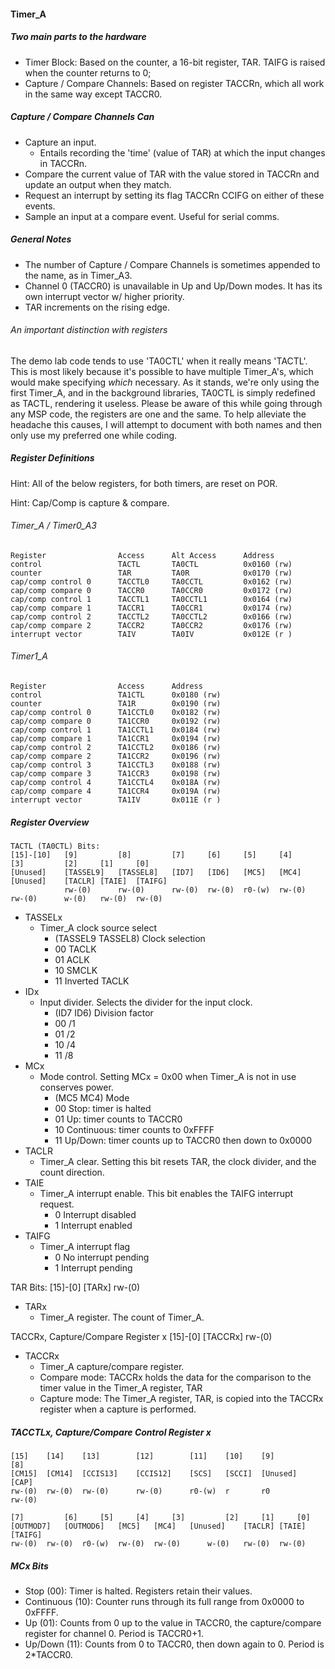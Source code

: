 #### Timer_A

##### Two main parts to the hardware

- Timer Block: Based on the counter, a 16-bit register, TAR. TAIFG is raised when the counter returns to 0;
- Capture / Compare Channels: Based on register TACCRn, which all work in the same way except TACCR0.

##### Capture / Compare Channels Can

- Capture an input.
	- Entails recording the 'time' (value of TAR) at which the input changes in TACCRn.
- Compare the current value of TAR with the value stored in TACCRn and update an output when they match.
- Request an interrupt by setting its flag TACCRn CCIFG on either of these events.
- Sample an input at a compare event. Useful for serial comms.

##### General Notes

- The number of Capture / Compare Channels is sometimes appended to the name, as in Timer_A3.
- Channel 0 (TACCR0) is unavailable in Up and Up/Down modes. It has its own interrupt vector w/ higher priority.
- TAR increments on the rising edge.

###### An important distinction with registers

The demo lab code tends to use 'TA0CTL' when it really means 'TACTL'. 
This is most likely because it's possible to have multiple Timer_A's, 
which would make specifying *which* necessary. As it stands, we're only 
using the first Timer_A, and in the background libraries, TA0CTL is simply 
redefined as TACTL, rendering it useless. Please be aware of this while 
going through any MSP code, the registers are one and the same. To help 
alleviate the headache this causes, I will attempt to document with both names 
and then only use my preferred one while coding.

##### Register Definitions

Hint: All of the below registers, for both timers, are reset on POR.

Hint: Cap/Comp is capture & compare.

###### Timer_A / Timer0_A3

	Register				Access		Alt Access		Address
	control					TACTL		TA0CTL			0x0160 (rw)
	counter					TAR			TA0R			0x0170 (rw)
	cap/comp control 0		TACCTL0		TA0CCTL			0x0162 (rw)
	cap/comp compare 0		TACCR0		TA0CCR0			0x0172 (rw)
	cap/comp control 1		TACCTL1		TA0CCTL1		0x0164 (rw)
	cap/comp compare 1		TACCR1		TA0CCR1			0x0174 (rw)
	cap/comp control 2		TACCTL2		TA0CCTL2		0x0166 (rw)
	cap/comp compare 2		TACCR2		TA0CCR2			0x0176 (rw)
	interrupt vector		TAIV		TA0IV			0x012E (r )

###### Timer1_A

	Register				Access		Address
	control					TA1CTL		0x0180 (rw)
	counter					TA1R		0x0190 (rw)
	cap/comp control 0		TA1CCTL0	0x0182 (rw)
	cap/comp compare 0		TA1CCR0		0x0192 (rw)
	cap/comp control 1		TA1CCTL1	0x0184 (rw)
	cap/comp compare 1		TA1CCR1		0x0194 (rw)
	cap/comp control 2		TA1CCTL2	0x0186 (rw)
	cap/comp compare 2		TA1CCR2		0x0196 (rw)
	cap/comp control 3		TA1CCTL3	0x0188 (rw)
	cap/comp compare 3		TA1CCR3		0x0198 (rw)
	cap/comp control 4		TA1CCTL4	0x018A (rw)
	cap/comp compare 4		TA1CCR4		0x019A (rw)
	interrupt vector		TA1IV		0x011E (r )

##### Register Overview

	TACTL (TA0CTL) Bits:
	[15]-[10]	[9]			[8]			[7]		[6]		[5]		[4]		[3]			[2]		[1]		[0]
	[Unused]	[TASSEL9]	[TASSEL8]	[ID7]	[ID6]	[MC5]	[MC4]	[Unused]	[TACLR]	[TAIE]	[TAIFG]
				rw-(0)		rw-(0)		rw-(0)	rw-(0)	r0-(w)	rw-(0)	rw-(0)		w-(0)	rw-(0)	rw-(0)

- TASSELx
	- Timer_A clock source select
		- (TASSEL9 TASSEL8) Clock selection
		- 00 TACLK
		- 01 ACLK
		- 10 SMCLK
		- 11 Inverted TACLK
- IDx
	- Input divider. Selects the divider for the input clock.
		- (ID7 ID6) Division factor
		- 00 /1
		- 01 /2
		- 10 /4
		- 11 /8
- MCx
	- Mode control. Setting MCx = 0x00 when Timer_A is not in use conserves power.
		- (MC5 MC4) Mode
		- 00 Stop: timer is halted
		- 01 Up: timer counts to TACCR0
		- 10 Continuous: timer counts to 0xFFFF
		- 11 Up/Down: timer counts up to TACCR0 then down to 0x0000
- TACLR
	- Timer_A clear. Setting this bit resets TAR, the clock divider, and the count direction.
- TAIE
	- Timer_A interrupt enable. This bit enables the TAIFG interrupt request.
		- 0 Interrupt disabled
		- 1 Interrupt enabled
- TAIFG
	- Timer_A interrupt flag
		- 0 No interrupt pending
		- 1 Interrupt pending

TAR Bits:
	[15]-[0]
	[TARx]
	rw-(0)

- TARx
	- Timer_A register. The count of Timer_A.

TACCRx, Capture/Compare Register x
	[15]-[0]
	[TACCRx]
	rw-(0)

- TACCRx
	- Timer_A capture/compare register.
	- Compare mode: TACCRx holds the data for the comparison to the timer value in the Timer_A register, TAR
	- Capture mode: The Timer_A register, TAR, is copied into the TACCRx register when a capture is performed.

	
##### TACCTLx, Capture/Compare Control Register x

	[15]	[14]	[13]		[12]		[11]	[10]	[9]			[8]
	[CM15]	[CM14]	[CCIS13]	[CCIS12]	[SCS]	[SCCI]	[Unused]	[CAP]
	rw-(0)	rw-(0)	rw-(0)		rw-(0)		r0-(w)	r		r0			rw-(0)
	
	[7]			[6]		[5]		[4]		[3]			[2]		[1]		[0]
	[OUTMOD7]	[OUTMOD6]	[MC5]	[MC4]	[Unused]	[TACLR]	[TAIE]	[TAIFG]
	rw-(0)	rw-(0)	r0-(w)	rw-(0)	rw-(0)		w-(0)	rw-(0)	rw-(0)
	
##### MCx Bits
- Stop (00): Timer is halted. Registers retain their values.
- Continuous (10): Counter runs through its full range from 0x0000 to 0xFFFF.
- Up (01): Counts from 0 up to the value in TACCR0, the capture/compare register for channel 0. Period is TACCR0+1.
- Up/Down (11): Counts from 0 to TACCR0, then down again to 0. Period is 2*TACCR0.



















